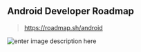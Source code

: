 


## Android Developer Roadmap


> https://roadmap.sh/android

![enter image description here](https://roadmap.sh/roadmaps/android/roadmap.png)



<!--stackedit_data:
eyJoaXN0b3J5IjpbLTg2NjU2OTA4Nl19
-->